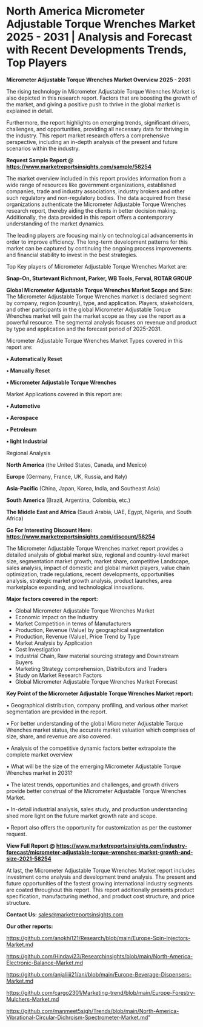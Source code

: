  # North America Micrometer Adjustable Torque Wrenches Market 2025 - 2031 | Analysis and Forecast with Recent Developments Trends, Top Players

<Strong> Micrometer Adjustable Torque Wrenches Market Overview 2025 - 2031</strong>

The rising technology in Micrometer Adjustable Torque Wrenches Market is also depicted in this research report. Factors that are boosting the growth of the market, and giving a positive push to thrive in the global market is explained in detail.

Furthermore, the report highlights on emerging trends, significant drivers, challenges, and opportunities, providing all necessary data for thriving in the industry. This report market research offers a comprehensive perspective, including an in-depth analysis of the present and future scenarios within the industry.

<strong>Request Sample Report @ <a href=https://www.marketreportsinsights.com/sample/58254>https://www.marketreportsinsights.com/sample/58254</a></strong>

The market overview included in this report provides information from a wide range of resources like government organizations, established companies, trade and industry associations, industry brokers and other such regulatory and non-regulatory bodies. The data acquired from these organizations authenticate the Micrometer Adjustable Torque Wrenches research report, thereby aiding the clients in better decision making. Additionally, the data provided in this report offers a contemporary understanding of the market dynamics.

The leading players are focusing mainly on technological advancements in order to improve efficiency. The long-term development patterns for this market can be captured by continuing the ongoing process improvements and financial stability to invest in the best strategies.

Top Key players of Micrometer Adjustable Torque Wrenches Market are:

<strong>Snap-On, Sturtevant Richmont, Parker, WB Tools, Ferval, ROTAR GROUP</strong>

<strong><b>Global Micrometer Adjustable Torque Wrenches Market Scope and Size:</b></strong>
The Micrometer Adjustable Torque Wrenches market is declared segment by company, region (country), type, and application. Players, stakeholders, and other participants in the global Micrometer Adjustable Torque Wrenches market will gain the market scope as they use the report as a powerful resource. The segmental analysis focuses on revenue and product by type and application and the forecast period of 2025-2031.

Micrometer Adjustable Torque Wrenches Market Types covered in this report are:

<strong>• Automatically Reset

• Manually Reset

• Micrometer Adjustable Torque Wrenches</strong>

Market Applications covered in this report are:

<strong>• Automotive

• Aerospace

• Petroleum

• light Industrial</strong> 

Regional Analysis

<strong>North America</strong> (the United States, Canada, and Mexico)

<strong>Europe</strong> (Germany, France, UK, Russia, and Italy)

<strong>Asia-Pacific</strong> (China, Japan, Korea, India, and Southeast Asia)

<strong>South America</strong> (Brazil, Argentina, Colombia, etc.)

<strong>The Middle East and Africa</strong> (Saudi Arabia, UAE, Egypt, Nigeria, and South Africa)

<strong>Go For Interesting Discount Here: <a href=https://www.marketreportsinsights.com/discount/58254>https://www.marketreportsinsights.com/discount/58254</a></strong>

The Micrometer Adjustable Torque Wrenches market report provides a detailed analysis of global market size, regional and country-level market size, segmentation market growth, market share, competitive Landscape, sales analysis, impact of domestic and global market players, value chain optimization, trade regulations, recent developments, opportunities analysis, strategic market growth analysis, product launches, area marketplace expanding, and technological innovations.

<strong><b>Major factors covered in the report:</b></strong>
<ul>
  <li>Global Micrometer Adjustable Torque Wrenches Market </li>
  <li>Economic Impact on the Industry</li>
  <li>Market Competition in terms of Manufacturers</li>
  <li>Production, Revenue (Value) by geographical segmentation</li>
  <li>Production, Revenue (Value), Price Trend by Type</li>
  <li>Market Analysis by Application</li>
  <li>Cost Investigation</li>
  <li>Industrial Chain, Raw material sourcing strategy and Downstream Buyers</li>
  <li>Marketing Strategy comprehension, Distributors and Traders</li>
  <li>Study on Market Research Factors</li>
  <li>Global Micrometer Adjustable Torque Wrenches Market Forecast</li>
</ul>

<strong><b>Key Point of the Micrometer Adjustable Torque Wrenches Market report:</b></strong>

• Geographical distribution, company profiling, and various other market segmentation are provided in the report.

• For better understanding of the global Micrometer Adjustable Torque Wrenches market status, the accurate market valuation which comprises of size, share, and revenue are also covered.

• Analysis of the competitive dynamic factors better extrapolate the complete market overview

• What will be the size of the emerging Micrometer Adjustable Torque Wrenches market in 2031?

• The latest trends, opportunities and challenges, and growth drivers provide better construal of the Micrometer Adjustable Torque Wrenches Market.

• In-detail industrial analysis, sales study, and production understanding shed more light on the future market growth rate and scope.

• Report also offers the opportunity for customization as per the customer request.

<strong><b>View Full Report @ <a href=https://www.marketreportsinsights.com/industry-forecast/micrometer-adjustable-torque-wrenches-market-growth-and-size-2021-58254>https://www.marketreportsinsights.com/industry-forecast/micrometer-adjustable-torque-wrenches-market-growth-and-size-2021-58254</a></b></strong>


At last, the Micrometer Adjustable Torque Wrenches Market report includes investment come analysis and development trend analysis. The present and future opportunities of the fastest growing international industry segments are coated throughout this report. This report additionally presents product specification, manufacturing method, and product cost structure, and price structure.

<strong>Contact Us:</strong>
sales@marketreportsinsights.com

<strong>Our other reports:</strong>

<a href=https://github.com/anokhi121/Research/blob/main/Europe-Spin-Injectors-Market.md>https://github.com/anokhi121/Research/blob/main/Europe-Spin-Injectors-Market.md</a>

<a href=https://github.com/Hindavi23/Researchinsights/blob/main/North-America-Electronic-Balance-Market.md>https://github.com/Hindavi23/Researchinsights/blob/main/North-America-Electronic-Balance-Market.md</a>

<a href=https://github.com/anjaliiii21/ani/blob/main/Europe-Beverage-Dispensers-Market.md>https://github.com/anjaliiii21/ani/blob/main/Europe-Beverage-Dispensers-Market.md</a>

<a href=https://github.com/cargo2301/Marketing-trend/blob/main/Europe-Forestry-Mulchers-Market.md>https://github.com/cargo2301/Marketing-trend/blob/main/Europe-Forestry-Mulchers-Market.md</a>

<a href=https://github.com/manmeet5sigh/Trends/blob/main/North-America-Vibrational-Circular-Dichroism-Spectrometer-Market.md>https://github.com/manmeet5sigh/Trends/blob/main/North-America-Vibrational-Circular-Dichroism-Spectrometer-Market.md</a>"
